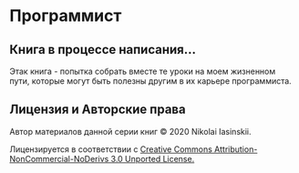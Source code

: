 # Программист

## Книга в процессе написания...

Этак книга - попытка собрать вместе те уроки на моем жизненном пути, которые могут быть полезны другим в их карьере программиста.  

## Лицензия и Авторские права

Автор материалов данной серии книг © 2020 Nikolai Iasinskii.  

Лицензируется в соответствии с [Creative Commons Attribution-NonCommercial-NoDerivs 3.0 Unported License.](https://creativecommons.org/licenses/by-nc-nd/3.0/)